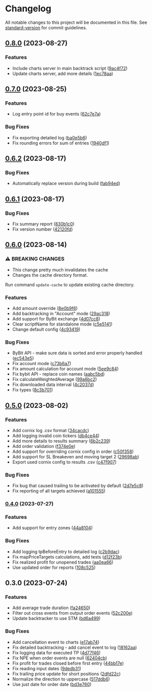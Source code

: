 # Changelog

All notable changes to this project will be documented in this file. See [standard-version](https://github.com/conventional-changelog/standard-version) for commit guidelines.

## [0.8.0](https://github.com/CryptobotCZ/crypto-trade-backtracker/compare/v0.7.0...v0.8.0) (2023-08-27)


### Features

* Include charts server in main backtrack script ([9ac4f72](https://github.com/CryptobotCZ/crypto-trade-backtracker/commit/9ac4f72a9e855db1f8b2293e3b3cccf0858994fe))
* Update charts server, add more details ([1ec78aa](https://github.com/CryptobotCZ/crypto-trade-backtracker/commit/1ec78aa16c26a6011567fc9a4182ccc8a0039f96))

## [0.7.0](https://github.com/CryptobotCZ/crypto-trade-backtracker/compare/v0.6.2...v0.7.0) (2023-08-25)


### Features

* Log entry point id for buy events ([62c7e7a](https://github.com/CryptobotCZ/crypto-trade-backtracker/commit/62c7e7ac5160b3e682d7b4ee1c98fe029c1672fc))


### Bug Fixes

* Fix exporting detailed log ([ba0e5b6](https://github.com/CryptobotCZ/crypto-trade-backtracker/commit/ba0e5b6a876dd0ba83daad94f287110910174cd5))
* Fix rounding errors for sum of entries ([1940df1](https://github.com/CryptobotCZ/crypto-trade-backtracker/commit/1940df18864f64d07a2141e8b080e83ded43ec17))

## [0.6.2](https://github.com/CryptobotCZ/crypto-trade-backtracker/compare/v0.6.1...v0.6.2) (2023-08-17)


### Bug Fixes

* Automatically replace version during build ([fab94ed](https://github.com/CryptobotCZ/crypto-trade-backtracker/commit/fab94edb4fdf6c52fbd47f760f92e7f0945c389f))

## [0.6.1](https://github.com/CryptobotCZ/crypto-trade-backtracker/compare/v0.6.0...v0.6.1) (2023-08-17)


### Bug Fixes

* Fix summary report ([830b1c0](https://github.com/CryptobotCZ/crypto-trade-backtracker/commit/830b1c06bea373332bc4514843f53a7974ceacee))
* Fix version number ([42120fd](https://github.com/CryptobotCZ/crypto-trade-backtracker/commit/42120fd312a84baa9195ea94ebf9ec86e983cb3c))

## [0.6.0](https://github.com/CryptobotCZ/crypto-trade-backtracker/compare/v0.5.0...v0.6.0) (2023-08-14)


### ⚠ BREAKING CHANGES

* This change pretty much invalidates the cache
* Changes the cache directory format.

Run command `update-cache` to update existing cache directory.

### Features

* Add amount override ([8e0b9f6](https://github.com/CryptobotCZ/crypto-trade-backtracker/commit/8e0b9f653d99bacc29fada8b9500b1274fbe9dd1))
* Add backtracking in "Account" mode ([29ac318](https://github.com/CryptobotCZ/crypto-trade-backtracker/commit/29ac31811836f8212fa326a6fee3a55041c45894))
* Add support for ByBit exchange ([4d07cc8](https://github.com/CryptobotCZ/crypto-trade-backtracker/commit/4d07cc85876c5f6f938381597036eb3e9b230611))
* Clear scriptName for standalone mode ([c5e5141](https://github.com/CryptobotCZ/crypto-trade-backtracker/commit/c5e5141489702f05ed54646af6d8c3f451b87d7f))
* Change default config ([4c93419](https://github.com/CryptobotCZ/crypto-trade-backtracker/commit/4c93419fcb0a67a77ced727338d63d4fc652bf30))


### Bug Fixes

* ByBit API - make sure data is sorted and error properly handled ([ec543e5](https://github.com/CryptobotCZ/crypto-trade-backtracker/commit/ec543e5a45a6f96b674b458c2bcb8467911ee274))
* Fix account mode ([c73b6a7](https://github.com/CryptobotCZ/crypto-trade-backtracker/commit/c73b6a7dae833aeb1890bfd996fb6d4d17266657))
* Fix amount calculation for account mode ([5ee9c84](https://github.com/CryptobotCZ/crypto-trade-backtracker/commit/5ee9c847a954fc4d43566f7b76effa5ce5c7ab7b))
* Fix bybit API - replace coin names ([aabc5bd](https://github.com/CryptobotCZ/crypto-trade-backtracker/commit/aabc5bde882db29c207c7e883a4641953f1f3682))
* Fix calculateWeightedAverage ([99a6bc2](https://github.com/CryptobotCZ/crypto-trade-backtracker/commit/99a6bc228c9a4b58cbb13d4533e8ba4738b4ff2c))
* Fix downloaded data interval ([4c2037d](https://github.com/CryptobotCZ/crypto-trade-backtracker/commit/4c2037d6f91a925d145150131bc07831ae6fa3f0))
* Fix types ([8c3b701](https://github.com/CryptobotCZ/crypto-trade-backtracker/commit/8c3b701b832cd2bbe46a5c0dc0909d8e1f2db107))

## [0.5.0](https://github.com/CryptobotCZ/crypto-trade-backtracker/compare/v0.4.0...v0.5.0) (2023-08-02)


### Features

* Add cornix log .csv format ([34cacdc](https://github.com/CryptobotCZ/crypto-trade-backtracker/commit/34cacdcdead59606d7e9339f226c00ba51ed504b))
* Add logging invalid coin tickers ([db4ce44](https://github.com/CryptobotCZ/crypto-trade-backtracker/commit/db4ce448e2cf0e5710f8f97754ba095926b220b2))
* Add more details to results summary ([6b2c239](https://github.com/CryptobotCZ/crypto-trade-backtracker/commit/6b2c239c803091caec137d6f3aa9617cf9692d6f))
* Add order validation ([f374e0e](https://github.com/CryptobotCZ/crypto-trade-backtracker/commit/f374e0ec4353c4ea08aa1c63b68de82848f7220d))
* Add support for overriding cornix config in order ([c50f358](https://github.com/CryptobotCZ/crypto-trade-backtracker/commit/c50f358006258da723cf9815d5c929e7c9dad6cf))
* Add support for SL Breakeven and moving target 2 ([29698ab](https://github.com/CryptobotCZ/crypto-trade-backtracker/commit/29698ab1aa597e7d6fdad6ad3e6927e98e568ccc))
* Export used cornix config to results .csv ([c47f907](https://github.com/CryptobotCZ/crypto-trade-backtracker/commit/c47f9075a88ffef3457a8617abdf447b8f678993))


### Bug Fixes

* Fix bug that caused trailing to be activated by default ([2d7e5c8](https://github.com/CryptobotCZ/crypto-trade-backtracker/commit/2d7e5c81e13d3c75104f1ada809acd472d1e1884))
* Fix reporting of all targets achieved ([a101555](https://github.com/CryptobotCZ/crypto-trade-backtracker/commit/a101555fed0d2a9fa2dede2eed197df98efb62c8))

### [0.4.0](https://github.com/CryptobotCZ/crypto-trade-backtracker/compare/v0.3.0...v0.4.0) (2023-07-27)


### Features

* Add support for entry zones ([44a8104](https://github.com/CryptobotCZ/crypto-trade-backtracker/commit/44a81040f8b5277163f02b00c0254d6c12a962ca))


### Bug Fixes

* Add logging tpBeforeEntry to detailed log ([c2b9dac](https://github.com/CryptobotCZ/crypto-trade-backtracker/commit/c2b9dac73aa875940b5f7fcb965b7af2a0364d82))
* Fix mapPriceTargets calculations, add tests ([d12f23b](https://github.com/CryptobotCZ/crypto-trade-backtracker/commit/d12f23b89edab26afa37daecfc7415b3ea66279a))
* Fix realized profit for unopened trades ([aa0ea66](https://github.com/CryptobotCZ/crypto-trade-backtracker/commit/aa0ea66cc91624c252e61cbce546b10df246ecfb))
* Use updated order for reports ([108c525](https://github.com/CryptobotCZ/crypto-trade-backtracker/commit/108c525a5c18b76be6eca082fea1046c2a9ef398))

## 0.3.0 (2023-07-24)


### Features

* Add average trade duration ([fa24650](https://github.com/CryptobotCZ/crypto-trade-backtracker/commit/fa2465005df5ec90cba7f1bd306ea11d38e426ee))
* Filter out cross events from output order events ([52c200e](https://github.com/CryptobotCZ/crypto-trade-backtracker/commit/52c200edd2b6648932d088687dbdb058831a1c20))
* Update backtracker to use STM ([bd6a499](https://github.com/CryptobotCZ/crypto-trade-backtracker/commit/bd6a4996abde2d78a25a6c6d216e74d0f727c206))


### Bug Fixes

* Add cancellation event to charts ([e17ab74](https://github.com/CryptobotCZ/crypto-trade-backtracker/commit/e17ab74afc2d7dde3c9dbb4a43fb2cf46f88452c))
* Fix detailed backtracking - add cancel event to log ([18162aa](https://github.com/CryptobotCZ/crypto-trade-backtracker/commit/18162aa737e967afe72ba57b9505ad1e50039f43))
* Fix logging data for executed TP ([4d77f46](https://github.com/CryptobotCZ/crypto-trade-backtracker/commit/4d77f46e38bd7171202b27455d2112f25cf4df1f))
* Fix NPE when order events are null ([62404cb](https://github.com/CryptobotCZ/crypto-trade-backtracker/commit/62404cb26128a00c4c46026fc07a559a4065e117))
* Fix profit for trades closed before first entry ([44bb17e](https://github.com/CryptobotCZ/crypto-trade-backtracker/commit/44bb17ebf3932b15186f944cd81508e65e3cc44b))
* Fix reading input dates ([9dedb31](https://github.com/CryptobotCZ/crypto-trade-backtracker/commit/9dedb3145baebcd3edaadfcc2e2247a9ded80c87))
* Fix trailing price update for short positions ([2dfd22c](https://github.com/CryptobotCZ/crypto-trade-backtracker/commit/2dfd22c9159a65a6764e9299e86fc88d6fd6c863))
* Normalize the direction to uppercase ([517ddb6](https://github.com/CryptobotCZ/crypto-trade-backtracker/commit/517ddb6df589301d458e4ae0e577b282ab0d3732))
* Use just date for order date ([bd3e760](https://github.com/CryptobotCZ/crypto-trade-backtracker/commit/bd3e760ed85577096a562a56824ccca936ae49ac))
